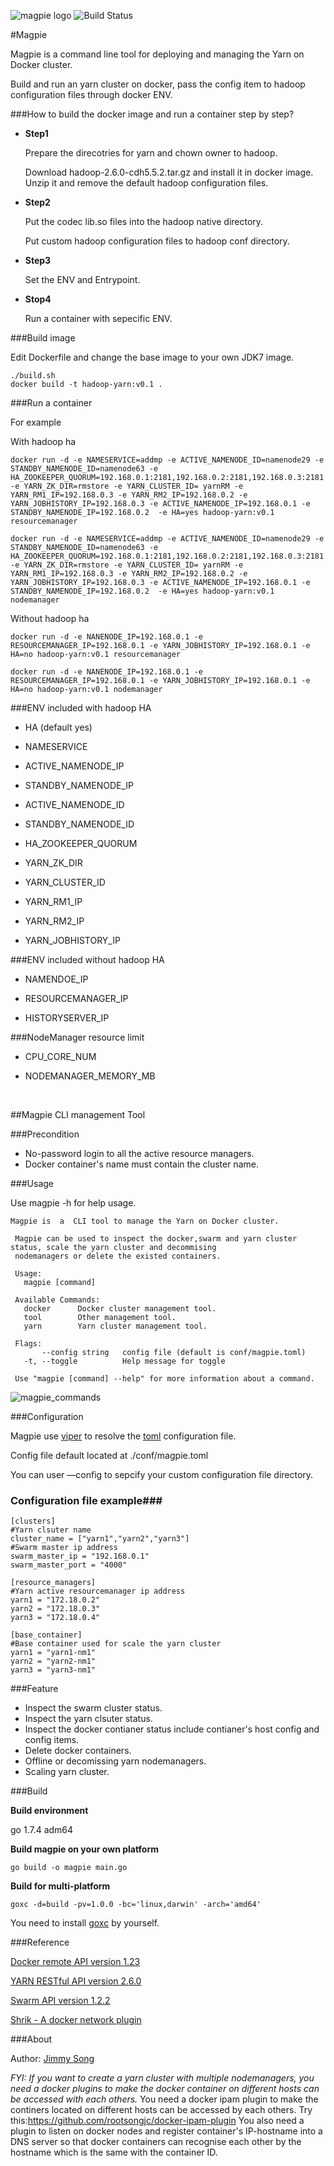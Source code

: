 ![magpie logo](doc/img/magpie_logo_small.png)
![Build Status](https://travis-ci.org/rootsongjc/magpie.svg?branch=master)

#Magpie  


Magpie is a command line tool for deploying and  managing the Yarn on Docker cluster.

Build and run an yarn cluster on docker, pass the config item to hadoop configuration files through docker ENV.

###How to build the docker image and run a container step by step?

- **Step1**

  Prepare the direcotries for yarn and chown owner to hadoop.

  Download hadoop-2.6.0-cdh5.5.2.tar.gz and install it in docker image. Unzip it and remove the default hadoop configuration files.

- **Step2**

  Put the codec lib.so files into the hadoop native directory.

  Put custom hadoop configuration files to hadoop conf directory.

- **Step3**

  Set the ENV and Entrypoint. 

- **Stop4**

  Run a container with sepecific ENV.



###Build image

Edit Dockerfile and change the base image to your own JDK7 image.

```
./build.sh
docker build -t hadoop-yarn:v0.1 .
```

###Run a container

For example

With hadoop ha

```
docker run -d -e NAMESERVICE=addmp -e ACTIVE_NAMENODE_ID=namenode29 -e STANDBY_NAMENODE_ID=namenode63 -e HA_ZOOKEEPER_QUORUM=192.168.0.1:2181,192.168.0.2:2181,192.168.0.3:2181 -e YARN_ZK_DIR=rmstore -e YARN_CLUSTER_ID= yarnRM -e YARN_RM1_IP=192.168.0.3 -e YARN_RM2_IP=192.168.0.2 -e YARN_JOBHISTORY_IP=192.168.0.3 -e ACTIVE_NAMENODE_IP=192.168.0.1 -e STANDBY_NAMENODE_IP=192.168.0.2  -e HA=yes hadoop-yarn:v0.1 resourcemanager

docker run -d -e NAMESERVICE=addmp -e ACTIVE_NAMENODE_ID=namenode29 -e STANDBY_NAMENODE_ID=namenode63 -e HA_ZOOKEEPER_QUORUM=192.168.0.1:2181,192.168.0.2:2181,192.168.0.3:2181 -e YARN_ZK_DIR=rmstore -e YARN_CLUSTER_ID= yarnRM -e YARN_RM1_IP=192.168.0.3 -e YARN_RM2_IP=192.168.0.2 -e YARN_JOBHISTORY_IP=192.168.0.3 -e ACTIVE_NAMENODE_IP=192.168.0.1 -e STANDBY_NAMENODE_IP=192.168.0.2  -e HA=yes hadoop-yarn:v0.1 nodemanager
```

Without hadoop ha

```
docker run -d -e NANENODE_IP=192.168.0.1 -e RESOURCEMANAGER_IP=192.168.0.1 -e YARN_JOBHISTORY_IP=192.168.0.1 -e HA=no hadoop-yarn:v0.1 resourcemanager

docker run -d -e NANENODE_IP=192.168.0.1 -e RESOURCEMANAGER_IP=192.168.0.1 -e YARN_JOBHISTORY_IP=192.168.0.1 -e HA=no hadoop-yarn:v0.1 nodemanager
```

###ENV included with hadoop HA 

- HA (default yes)

- NAMESERVICE

- ACTIVE_NAMENODE_IP

- STANDBY_NAMENODE_IP

- ACTIVE_NAMENODE_ID

- STANDBY_NAMENODE_ID

- HA_ZOOKEEPER_QUORUM

- YARN_ZK_DIR

- YARN_CLUSTER_ID

- YARN_RM1_IP

- YARN_RM2_IP

- YARN_JOBHISTORY_IP

###ENV included without hadoop HA

- NAMENDOE_IP

- RESOURCEMANAGER_IP

- HISTORYSERVER_IP

###NodeManager resource limit

- CPU_CORE_NUM

- NODEMANAGER_MEMORY_MB

  ​

##Magpie CLI management Tool

###Precondition
- No-password login to all the active resource managers.
- Docker container's name must contain the cluster name.

###Usage

Use magpie -h for help usage.

```
Magpie is  a  CLI tool to manage the Yarn on Docker cluster.
 
 Magpie can be used to inspect the docker,swarm and yarn cluster status, scale the yarn cluster and decommising
 nodemanagers or delete the existed containers.
 
 Usage:
   magpie [command]
 
 Available Commands:
   docker      Docker cluster management tool.
   tool        Other management tool.
   yarn        Yarn cluster management tool.
 
 Flags:
       --config string   config file (default is conf/magpie.toml)
   -t, --toggle          Help message for toggle
 
 Use "magpie [command] --help" for more information about a command.
```

![magpie_commands](doc/img/magpie_commands.png)

###Configuration

Magpie use [viper](https://github.com/spf13/viper)  to resolve the [toml](https://github.com/toml-lang/toml) configuration file. 

Config file default located at ./conf/magpie.toml

You can user —config to sepcify your custom configuration file directory.

### Configuration file example###

```
[clusters]
#Yarn clsuter name
cluster_name = ["yarn1","yarn2","yarn3"]
#Swarm master ip address
swarm_master_ip = "192.168.0.1"
swarm_master_port = "4000"

[resource_managers]
#Yarn active resourcemanager ip address
yarn1 = "172.18.0.2"
yarn2 = "172.18.0.3"
yarn3 = "172.18.0.4"

[base_container]
#Base container used for scale the yarn cluster 
yarn1 = "yarn1-nm1"
yarn2 = "yarn2-nm1"
yarn3 = "yarn3-nm1"
```

###Feature

- Inspect the swarm cluster status.
- Inspect the yarn clsuter status.
- Inspect the docker contianer status include contianer's host config and config items.
- Delete docker containers.
- Offline or decomissing yarn nodemanagers.
- Scaling yarn cluster.

###Build

**Build environment**

go 1.7.4 adm64

**Build magpie on your own platform**

```
go build -o magpie main.go
```

**Build for multi-platform**
```
goxc -d=build -pv=1.0.0 -bc='linux,darwin' -arch='amd64'
```

You need to install [goxc](https://github.com/laher/goxc) by yourself.

###Reference

[Docker remote API version 1.23]( https://docs.docker.com/engine/reference/api/docker_remote_api_v1.23/)


[YARN RESTful API version 2.6.0]( https://hadoop.apache.org/docs/r2.6.0/hadoop-yarn/hadoop-yarn-site/ResourceManagerRest.html)

[Swarm API version 1.2.2](https://docs.docker.com/swarm/swarm-api/)

[Shrik - A docker network plugin](https://github.com/TalkingData/Shrike)

###About

Author: [Jimmy Song](rootsongjc@gmail.com)

*FYI: If you want to create a yarn cluster with multiple nodemanagers, you need a docker plugins to make the docker container on different hosts can be accessed with each others.*
You need a docker ipam plugin to make the continers located on different hosts can be accessed by each others. 
Try this:https://github.com/rootsongjc/docker-ipam-plugin
You also need a plugin to listen on docker nodes and register container's IP-hostname into a DNS server so that docker containers can recognise each other by the hostname which is the same with the container ID.
